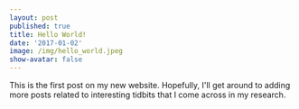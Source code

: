 ```yaml
---
layout: post
published: true
title: Hello World!
date: '2017-01-02'
image: /img/hello_world.jpeg
show-avatar: false
---
```

This is the first post on my new website. Hopefully, I'll get around to adding more posts related to interesting tidbits that I come across in my research.
